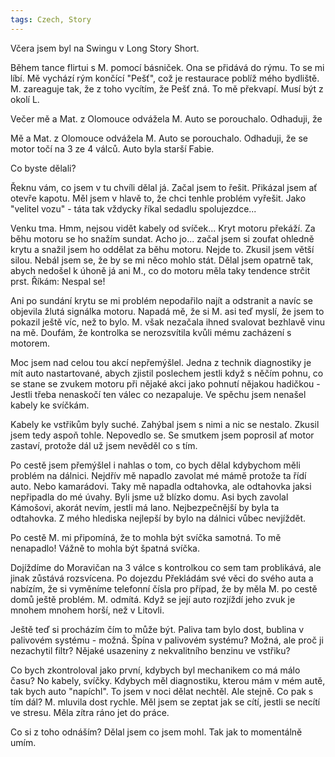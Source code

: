 ```yaml
---
tags: Czech, Story
---
```

Včera jsem byl na Swingu v Long Story Short.

Během tance flirtui s M. pomocí básniček. Ona se přidává do rýmu. To se mi líbí. Mě 
vychází rým končící "Pešť", což je restaurace poblíž mého bydliště. M. zareaguje 
tak, že z toho vycítím, že Pešť zná. To mě překvapí. Musí být z okolí L.

Večer mě a Mat. z Olomouce odvážela M. Auto se porouchalo. Odhaduji, že 

Mě a Mat. z Olomouce odvážela M. Auto se porouchalo. Odhaduji, že 
se motor točí na 3 ze 4 válců. Auto byla starší Fabie.

Co byste dělali?

Řeknu vám, co jsem v tu chvíli dělal já. Začal jsem to řešit. Přikázal jsem ať otevře 
kapotu. Měl jsem v hlavě to, že chci tenhle problém vyřešit. Jako 
"velitel vozu" - táta tak vždycky říkal sedadlu spolujezdce...

Venku tma. Hmm, nejsou vidět kabely od svíček... Kryt motoru překáží. Za 
běhu motoru se ho snažím sundat. Acho jo... začal jsem si zoufat ohledně krytu 
a snažil jsem ho oddělat za běhu motoru. Nejde to. Zkusil jsem větší 
silou. Nebál jsem se, že by se mi něco mohlo stát. Dělal jsem opatrně tak, 
abych nedošel k úhoně já ani M., co do motoru měla taky tendence strčit 
prst. Říkám: Nespal se!

Ani po sundání krytu se mi problém nepodařilo najít a odstranit a navíc se 
objevila žlutá signálka motoru. Napadá mě, že si M. asi teď myslí, že
jsem to pokazil ještě víc, než to bylo. M. však nezačala ihned svalovat bezhlavě 
vinu na mě. Doufám, že kontrolka se nerozsvítila kvůli mému zacházení 
s motorem.

Moc jsem nad celou tou akcí nepřemýšlel. Jedna z technik diagnostiky je mít
auto nastartované, abych zjistil  poslechem jestli když s něčím pohnu, co se
stane se zvukem motoru při nějaké akci jako pohnutí nějakou hadičkou - Jestli
třeba nenaskočí ten válec co nezapaluje. Ve spěchu jsem nenašel kabely ke svíčkám.

Kabely ke vstřikům byly suché. Zahýbal jsem s nimi a nic se nestalo. Zkusil
jsem tedy aspoň tohle. Nepovedlo se. Se smutkem jsem poprosil ať motor zastaví, 
protože dál už jsem nevěděl co s tím.

Po cestě jsem přemýšlel i nahlas o tom, co bych dělal kdybychom měli problém na 
dálnici. Nejdřív mě napadlo zavolat mé mámě protože ta řídí auto. Nebo kamarádovi. Taky 
mě napadla odtahovka, ale odtahovka jaksi nepřipadla do mé úvahy. Byli jsme už blízko 
domu. Asi bych zavolal Kámošovi, akorát nevím, jestli má lano. Nejbezpečnější 
by byla ta odtahovka. Z mého hlediska nejlepší by bylo na dálnici vůbec 
nevjíždět.

Po cestě M. mi připomíná, že to mohla být svíčka samotná. To mě nenapadlo! 
Vážně to mohla být špatná svíčka.

Dojíždíme do Moravičan na 3 válce s kontrolkou co sem tam problikává, ale jinak 
zůstává rozsvícena. Po dojezdu Překládám své věci do svého auta a nabízím, že 
si vyměníme telefonní čísla pro případ, že by měla M. po cestě domů ještě 
problém. M. odmítá. Když se její auto rozjíždí jeho zvuk je mnohem mnohem 
horší, než v Litovli.

Ještě teď si procházím čím to může být. Paliva tam bylo dost, bublina 
v palivovém systému - možná. Špína v palivovém systému? Možná, ale proč ji 
nezachytil filtr? Nějaké usazeniny z nekvalitního benzinu ve vstřiku?

Co bych zkontroloval jako první, kdybych byl mechanikem co má málo času? No 
kabely, svíčky. Kdybych měl diagnostiku, kterou mám v mém autě, tak bych auto 
"napíchl". To jsem v noci dělat nechtěl. Ale stejně. Co pak s tím dál? M. 
mluvila dost rychle. Měl jsem se zeptat jak se cítí, jestli se necítí ve 
stresu. Měla zítra ráno jet do práce.

Co si z toho odnáším?
Dělal jsem co jsem mohl. Tak jak to momentálně umím.

